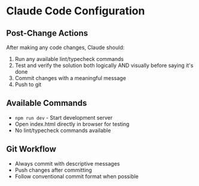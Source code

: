 # Claude Code Configuration

## Post-Change Actions
After making any code changes, Claude should:
1. Run any available lint/typecheck commands
2. Test and verify the solution both logically AND visually before saying it's done
3. Commit changes with a meaningful message
4. Push to git

## Available Commands
- `npm run dev` - Start development server
- Open index.html directly in browser for testing
- No lint/typecheck commands available

## Git Workflow
- Always commit with descriptive messages
- Push changes after committing
- Follow conventional commit format when possible